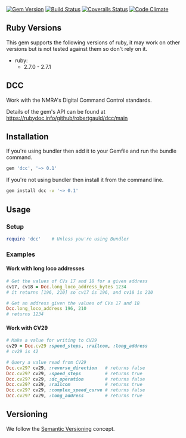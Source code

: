 [![Gem Version](https://badge.fury.io/rb/dcc.png)](http://badge.fury.io/rb/dcc)
[![Build Status](https://secure.travis-ci.org/robertgauld/dcc.png?branch=main)](http://travis-ci.org/robertgauld/dcc)
[![Coveralls Status](https://coveralls.io/repos/robertgauld/dcc/badge.png?branch=main)](https://coveralls.io/r/robertgauld/dcc)
[![Code Climate](https://codeclimate.com/github/robertgauld/dcc.png?branch=main)](https://codeclimate.com/github/robertgauld/dcc)

## Ruby Versions
This gem supports the following versions of ruby, it may work on other versions but is not tested against them so don't rely on it.

* ruby:
  * 2.7.0 - 2.7.1


## DCC

Work with the NMRA's Digital Command Control standards.

Details of the gem's API can be found at <https://rubydoc.info/github/robertgauld/dcc/main>

## Installation

If you're using bundler then add it to your Gemfile and run the bundle command.

```ruby
gem 'dcc', '~> 0.1'
```

If you're not using bundler then install it from the command line.
```bash
gem install dcc -v '~> 0.1'
```

## Usage

### Setup

```ruby
require 'dcc'    # Unless you're using Bundler
```

### Examples

#### Work with long loco addresses
```ruby
# Get the values of CVs 17 and 18 for a given address
cv17, cv18 = Dcc.long_loco_address_bytes 1234
# it returns [196, 210] so cv17 is 196, and cv18 is 210

# Get an address given the values of CVs 17 and 18
Dcc.long_loco_address 196, 210
# returns 1234
```

#### Work with CV29

```ruby
# Make a value for writing to CV29
cv29 = Dcc.cv29 :speed_steps, :railcom, :long_address
# cv29 is 42

# Query a value read from CV29
Dcc.cv29? cv29, :reverse_direction   # returns false
Dcc.cv29? cv29, :speed_steps         # returns true
Dcc.cv29? cv29, :dc_operation        # returns false
Dcc.cv29? cv29, :railcom             # returns true
Dcc.cv29? cv29, :complex_speed_curve # returns false
Dcc.cv29? cv29, :long_address        # returns true
```

## Versioning

We follow the [Semantic Versioning](http://semver.org/) concept.
